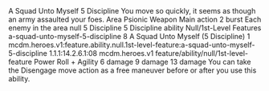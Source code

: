<ability>
  <name>A Squad Unto Myself</name>
  <cost>5 Discipline</cost>
  <flavor>You move so quickly, it seems as though an army assaulted your foes.</flavor>
  <keywords>
    <keyword>Area</keyword>
    <keyword>Psionic</keyword>
    <keyword>Weapon</keyword>
  </keywords>
  <type>Main action</type>
  <distance>2 burst</distance>
  <target>Each enemy in the area</target>
  <metadata>
    <class>null</class>
    <cost>5 Discipline</cost>
    <cost_amount>5</cost_amount>
    <cost_resource>Discipline</cost_resource>
    <feature_type>ability</feature_type>
    <file_dpath>Null/1st-Level Features</file_dpath>
    <item_id>a-squad-unto-myself-5-discipline</item_id>
    <item_index>8</item_index>
    <item_name>A Squad Unto Myself (5 Discipline)</item_name>
    <level>1</level>
    <scc>mcdm.heroes.v1:feature.ability.null.1st-level-feature:a-squad-unto-myself-5-discipline</scc>
    <scdc>1.1.1:14.2.6.1:08</scdc>
    <source>mcdm.heroes.v1</source>
    <type>feature/ability/null/1st-level-feature</type>
  </metadata>
  <effects>
    <effect type="roll">
      <roll>Power Roll + Agility</roll>
      <t1>6 damage</t1>
      <t2>9 damage</t2>
      <t3>13 damage</t3>
    </effect>
    <effect type="mundane">You can take the Disengage move action as a free maneuver before or after you use this ability.</effect>
  </effects>
</ability>
